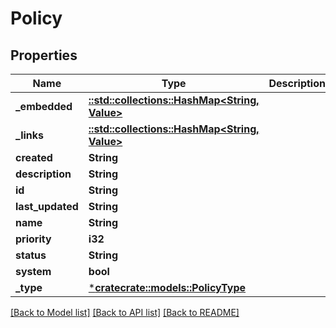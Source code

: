 # Policy

## Properties
Name | Type | Description | Notes
------------ | ------------- | ------------- | -------------
**_embedded** | [**::std::collections::HashMap<String, Value>**](Value.md) |  | [optional] 
**_links** | [**::std::collections::HashMap<String, Value>**](Value.md) |  | [optional] 
**created** | **String** |  | [optional] 
**description** | **String** |  | [optional] 
**id** | **String** |  | [optional] 
**last_updated** | **String** |  | [optional] 
**name** | **String** |  | [optional] 
**priority** | **i32** |  | [optional] 
**status** | **String** |  | [optional] 
**system** | **bool** |  | [optional] 
**_type** | [***cratecrate::models::PolicyType**](PolicyType.md) |  | [optional] 

[[Back to Model list]](../README.md#documentation-for-models) [[Back to API list]](../README.md#documentation-for-api-endpoints) [[Back to README]](../README.md)


